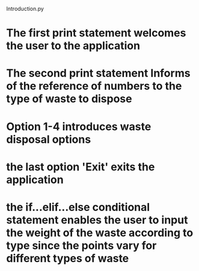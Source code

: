 Introduction.py

# The first print statement welcomes the user to the application

# The second print statement Informs of the reference of numbers to the type of waste to dispose

# Option 1-4 introduces waste disposal options

# the last option 'Exit' exits the application

# the if...elif...else conditional statement enables the user to input the weight of the waste according to type since the points vary for different types of waste
